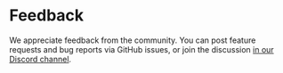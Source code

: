 # Feedback

We appreciate feedback from the community. You can post feature requests and bug reports via GitHub issues, or join the discussion [in our Discord channel](https://discord.gg/fqk86GH).

